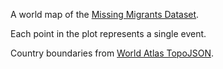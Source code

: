 A world map of the [Missing Migrants Dataset](https://gist.github.com/curran/a9656d711a8ad31d812b8f9963ac441c).

Each point in the plot represents a single event.

Country boundaries from [World Atlas TopoJSON](https://github.com/topojson/world-atlas).
